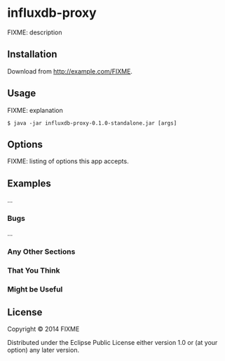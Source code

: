 # influxdb-proxy

FIXME: description

## Installation

Download from http://example.com/FIXME.

## Usage

FIXME: explanation

    $ java -jar influxdb-proxy-0.1.0-standalone.jar [args]

## Options

FIXME: listing of options this app accepts.

## Examples

...

### Bugs

...

### Any Other Sections
### That You Think
### Might be Useful

## License

Copyright © 2014 FIXME

Distributed under the Eclipse Public License either version 1.0 or (at
your option) any later version.
